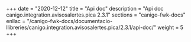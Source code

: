 +++
date        = "2020-12-12"
title       = "Api doc"
description = "Api doc canigo.integration.avisosalertes.pica 2.3.1"
sections    = "canigo-fwk-docs"
enllac		= "/canigo-fwk-docs/documentacio-llibreries/canigo.integration.avisosalertes.pica/2.3.1/api-doc/"
weight		= 5
+++
